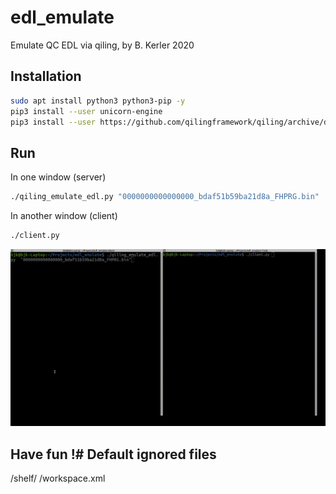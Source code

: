 # edl_emulate

Emulate QC EDL via qiling, by B. Kerler 2020

## Installation

```bash
sudo apt install python3 python3-pip -y
pip3 install --user unicorn-engine
pip3 install --user https://github.com/qilingframework/qiling/archive/dev.zip
``` 

## Run

In one window (server)
```bash
./qiling_emulate_edl.py "0000000000000000_bdaf51b59ba21d8a_FHPRG.bin"
```

In another window (client)
```bash
./client.py
```

<img alt="Demo" src="emulate_edl.gif"/>

## Have fun !# Default ignored files
/shelf/
/workspace.xml

